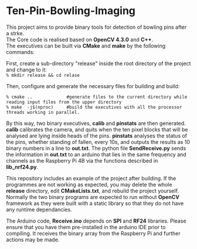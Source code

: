# Ten-Pin-Bowling-Imaging
This project aims to provide binary tools for detection of bowling pins after a strke.  
The Core code is realised based on **OpenCV 4.3.0** and **C++**.  
The executives can be built via **CMake** and **make** by the following commands:

First, create a sub-directory "release" inside the root directory of the project and change to it:  
`% mkdir release && cd relase`

Then, configure and generate the necessary files for building and build:
```
% cmake ..             #generate files to the current directory while reading input files from the upper directory
% make  -j$(nproc)     #build the executives with all the processor threads working in parallel.
```  
By this way, two binary executives, **calib** and **pinstats** are then generated. **calib** calibrates the camera, and quits when the ten pixel blocks that will be analysed are lying inside heads of the pins. **pinstats** analyses the status of the pins, whether standing of fallen, every 10s, and outputs the results as 10 binary numbers in a line to **out.txt**. The python file **SendReceive.py** sends the information in **out.txt** to an arduino that lies in the same frequency and channels as the Raspberry Pi 4B via the functions described in **lib_nrf24.py**.  

This repository includes an example of the project after building. If the programmes are not working as expected, you may delete the whole **release** directory, edit **CMakeLists.txt**, and rebuild the project yourself. Normally the two binary programs are expected to run without **OpenCV** framework as they were built with a static library so that they do not have any runtime dependancies.  
  
The Arduino code, **Receive.ino** depends on **SPI** and **RF24** libraries. Please ensure that you have them pre-installed in the arduino IDE prior to compiling. It receives the binary array from the Raspberry Pi and further actions may be made.
